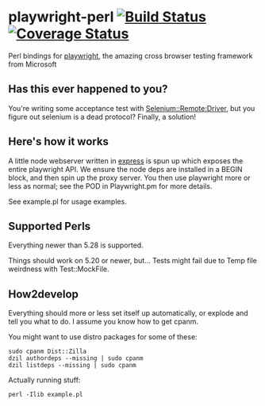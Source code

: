 # playwright-perl [![Build Status](https://travis-ci.org/teodesian/playwright-perl.svg?branch=main)](https://travis-ci.org/teodesian/playwright-perl) [![Coverage Status](https://coveralls.io/repos/github/teodesian/playwright-perl/badge.svg?branch=main)](https://coveralls.io/github/teodesian/playwright-perl?branch=main)

Perl bindings for [playwright][pw], the amazing cross browser testing framework from Microsoft

## Has this ever happened to you?

You're writing some acceptance test with [Selenium::Remote:Driver][srd], but you figure out selenium is a dead protocol?
Finally, a solution!

## Here's how it works

A little node webserver written in [express][xp] is spun up which exposes the entire playwright API.
We ensure the node deps are installed in a BEGIN block, and then spin up the proxy server.
You then use playwright more or less as normal; see the POD in Playwright.pm for more details.

See example.pl for usage examples.

[pw]:https://github.com/microsoft/playwright
[srd]:https://metacpan.org/pod/Selenium::Remote::Driver
[xp]:http://expressjs.com/

## Supported Perls

Everything newer than 5.28 is supported.

Things should work on 5.20 or newer, but...
Tests might fail due to Temp file weirdness with Test::MockFile.

## How2develop

Everything should more or less set itself up automatically, or explode and tell you what to do.
I assume you know how to get cpanm.

You might want to use distro packages for some of these:

```
sudo cpanm Dist::Zilla
dzil authordeps --missing | sudo cpanm
dzil listdeps --missing | sudo cpanm
```

Actually running stuff:

`perl -Ilib example.pl`
